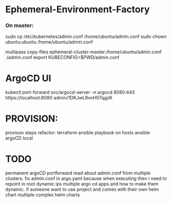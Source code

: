 # Ephemeral-Environment-Factory

### On master:
sudo cp /etc/kubernetes/admin.conf /home/ubuntu/admin.conf
sudo chown ubuntu:ubuntu /home/ubuntu/admin.conf

multipass copy-files ephemeral-cluster-master:/home/ubuntu/admin.conf ./admin.conf
export KUBECONFIG=$PWD/admin.conf

# ArgoCD UI
kubectl port-forward svc/argocd-server -n argocd 8080:443
https://localhost:8080
admin/1DKJwL8voH07qgzK

# PROVISION: 
provison steps refactor:
terraform
ansible playbook on hosts
ansible argoCD local

# TODO
permanent argoCD portforward
read about admin.conf from multiple clusters. 
fix admin.conf in argo.yaml because when executing then i need to repoint in root
dynamic ips
multiple argo cd apps and how to make them dynamic. if someone want to use project and comes with their own helm chart
multiple complex helm charts
